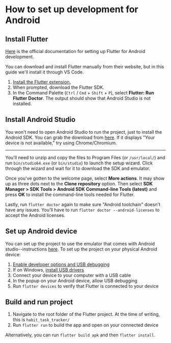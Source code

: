 # How to set up development for Android

## Install Flutter

[Here](https://docs.flutter.dev/platform-integration/android/setup) is the official documentation for setting up Flutter for Android development.

You can download and install Flutter manually from their website, but in this guide we'll install it through VS Code.

1. [Install the Flutter extension.](vscode:extension/Dart-Code.flutter)
2. When prompted, download the Flutter SDK.
3. In the Command Palette (`Ctrl` / `Cmd` + `Shift` + `P`), select **Flutter: Run Flutter Doctor**. The output should show that Android Studio is not installed.

## Install Android Studio

You won't need to open Android Studio to run the project, just to install the Android SDK. You can grab the download from [here](https://developer.android.com/studio). If it displays "Your device is not available," try using Chrome/Chromium.

---

You'll need to unzip and copy the files to Program Files (or `/usr/local/`) and run `bin/studio64.exe` (or `bin/studio`) to launch the setup wizard. Click through the wizard and wait for it to download the SDK and emulator.

Once you've gotten to the welcome page, select **More actions**. It may show up as three dots next to the **Clone repository** option. Then select **SDK Manager > SDK Tools > Android SDK Command-line Tools (latest)** and press **OK** to install the command-line tools needed for Flutter.

Lastly, run `flutter doctor` again to make sure "Android toolchain" doesn't have any issues. You'll have to run `flutter doctor --android-licenses` to accept the Android licenses.

## Set up Android device

You can set up the project to use the emulator that comes with Android studio--instructions [here](https://docs.flutter.dev/platform-integration/android/setup). To set up the project on your physical Android device:

1. [Enable developer options and USB debugging](https://developer.android.com/studio/debug/dev-options)
2. If on Windows, [install USB drivers](https://developer.android.com/studio/run/oem-usb)
3. Connect your device to your computer with a USB cable
4. In the popup on your Android device, allow USB debugging
4. Run `flutter devices` to verify that Flutter is connected to your device

## Build and run project

1. Navigate to the root folder of the Flutter project. At the time of writing, this is `habit_task_tracker/`
2. Run `flutter run` to build the app and open on your connected device

Alternatively, you can run `flutter build apk` and then `flutter install`.
